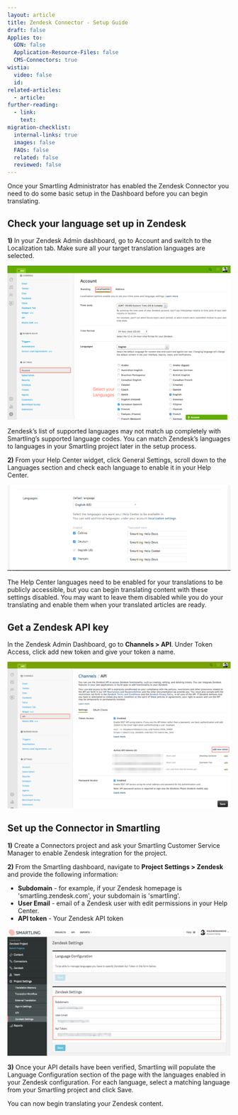 ```yaml
---
layout: article
title: Zendesk Connector - Setup Guide
draft: false
Applies to:
  GDN: false
  Application-Resource-Files: false
  CMS-Connectors: true
wistia:
  video: false
  id:
related-articles:
  - article:
further-reading:
  - link:
    text:
migration-checklist:
  internal-links: true
  images: false
  FAQs: false
  related: false
  reviewed: false
---
```



Once your Smartling Administrator has enabled the Zendesk Connector you need to do some basic setup in the Dashboard before you can begin translating.

## Check your language set up in Zendesk

**1)** In your Zendesk Admin dashboard, go to Account and switch to the Localization tab. Make sure all your target translation languages are selected.

![](/uploads/versions/download-11---x----1284-885x---.png)

<div class="info">Zendesk’s list of supported languages may not match up completely with Smartling’s supported language codes. You can match Zendesk’s languages to languages in your Smartling project later in the setup process.</div>

**2)** From your Help Center widget, click General Settings, scroll down to the Languages section and check each language to enable it in your Help Center.

![](/uploads/versions/download-12---x----1021-392x---.png)

<div class="info">
The Help Center languages need to be enabled for your translations to be publicly accessible, but you can begin translating content with these settings disabled. You may want to leave them disabled while you do your translating and enable them when your translated articles are ready.
</div>

## Get a Zendesk API key

In the Zendesk Admin Dashboard, go to **Channels &gt; API**. Under Token Access, click add new token and give your token a name.

![](/uploads/versions/download-13---x----1337-875x---.png)

## Set up the Connector in Smartling

**1)** Create a Connectors project and ask your Smartling Customer Service Manager to enable Zendesk integration for the project.

**2)** From the Smartling dashboard, navigate to **Project Settings &gt; Zendesk** and provide the following information:

* **Subdomain** - for example, if your Zendesk homepage is 'smartling.zendesk.com', your subdomain is 'smartling'.
* **User Email** - email of a Zendesk user with edit permissions in your Help Center.
* **API token** - Your Zendesk API token


![](/uploads/versions/download-14---x----1244-709x---.png)

**3)** Once your API details have been verified, Smartling will populate the Language Configuration section of the page with the languages enabled in your Zendesk configuration. For each language, select a matching language from your Smartling project and click Save.

You can now begin translating your Zendesk content.
